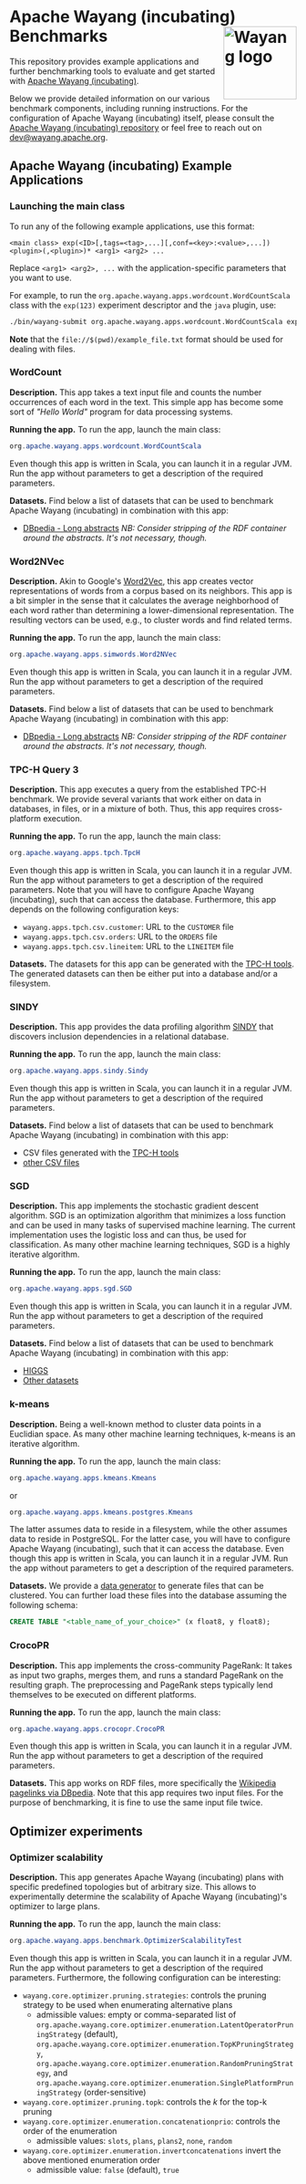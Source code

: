 # Apache Wayang (incubating) Benchmarks <img align="right" width="128px" src="https://wayang.apache.org/assets/img/logo/logo_400x160.png" alt="Wayang logo">

This repository provides example applications and further benchmarking tools to evaluate and get started with [Apache Wayang (incubating)](https://wayang.apache.org).

Below we provide detailed information on our various benchmark components, including running instructions. For the configuration of Apache Wayang (incubating) itself, please consult the [Apache Wayang (incubating) repository](https://github.com/apache/incubator-wayang) or feel free to reach out on [dev@wayang.apache.org](mailto:dev@wayang.apache.org).


## Apache Wayang (incubating) Example Applications

### Launching the main class

To run any of the following example applications, use this format:

```shell
<main class> exp(<ID>[,tags=<tag>,...][,conf=<key>:<value>,...]) <plugin>(,<plugin>)* <arg1> <arg2> ...
```

Replace `<arg1> <arg2>, ...` with the application-specific parameters that you want to use.

For example, to run the `org.apache.wayang.apps.wordcount.WordCountScala` class with the `exp(123)` experiment descriptor and the `java` plugin, use:
```bash
./bin/wayang-submit org.apache.wayang.apps.wordcount.WordCountScala exp\(123\) java file://$(pwd)/README.md
```

**Note** that the `file://$(pwd)/example_file.txt` format should be used for dealing with files.

### WordCount

**Description.** This app takes a text input file and counts the number occurrences of each word in the text. This simple app has become some sort of _"Hello World"_ program for data processing systems.

**Running the app.** To run the app, launch the main class:
```java
org.apache.wayang.apps.wordcount.WordCountScala
```
Even though this app is written in Scala, you can launch it in a regular JVM. Run the app without parameters to get a description of the required parameters.

**Datasets.** Find below a list of datasets that can be used to benchmark Apache Wayang (incubating) in combination with this app:
* [DBpedia - Long abstracts](http://wiki.dbpedia.org/Downloads2015-10) _NB: Consider stripping of the RDF container around the abstracts. It's not necessary, though._

### Word2NVec

**Description.** Akin to Google's [Word2Vec](https://arxiv.org/abs/1301.3781), this app creates vector representations of words from a corpus based on its neighbors. This app is a bit simpler in the sense that it calculates the average neighborhood of each word rather than determining a lower-dimensional representation. The resulting vectors can be used, e.g., to cluster words and find related terms.

**Running the app.** To run the app, launch the main class:
```java
org.apache.wayang.apps.simwords.Word2NVec
```
Even though this app is written in Scala, you can launch it in a regular JVM. Run the app without parameters to get a description of the required parameters.

**Datasets.** Find below a list of datasets that can be used to benchmark Apache Wayang (incubating) in combination with this app:
* [DBpedia - Long abstracts](http://wiki.dbpedia.org/Downloads2015-10) _NB: Consider stripping of the RDF container around the abstracts. It's not necessary, though._

### TPC-H Query 3

**Description.** This app executes a query from the established TPC-H benchmark. We provide several variants that work either on data in databases, in files, or in a mixture of both. Thus, this app requires cross-platform execution.

**Running the app.** To run the app, launch the main class:
```java
org.apache.wayang.apps.tpch.TpcH
```
Even though this app is written in Scala, you can launch it in a regular JVM. Run the app without parameters to get a description of the required parameters. Note that you will have to configure Apache Wayang (incubating), such that can access the database. Furthermore, this app depends on the following configuration keys:
* `wayang.apps.tpch.csv.customer`: URL to the `CUSTOMER` file
* `wayang.apps.tpch.csv.orders`: URL to the `ORDERS` file
* `wayang.apps.tpch.csv.lineitem`: URL to the `LINEITEM` file

**Datasets.** The datasets for this app can be generated with the [TPC-H tools](https://www.tpc.org/tpch/). The generated datasets can then be either put into a database and/or a filesystem.

### SINDY

**Description.** This app provides the data profiling algorithm [SINDY](https://subs.emis.de/LNI/Proceedings/Proceedings241/article24.html) that discovers inclusion dependencies in a relational database.

**Running the app.** To run the app, launch the main class:
```java
org.apache.wayang.apps.sindy.Sindy
```
Even though this app is written in Scala, you can launch it in a regular JVM. Run the app without parameters to get a description of the required parameters.

**Datasets.** Find below a list of datasets that can be used to benchmark Apache Wayang (incubating) in combination with this app:
* CSV files generated with the [TPC-H tools](https://www.tpc.org/tpch/)
* [other CSV files](https://hpi.de/naumann/projects/repeatability/data-profiling/metanome-ind-algorithms.html)

### SGD

**Description.** This app implements the stochastic gradient descent algorithm. SGD is an optimization algorithm that minimizes a loss function and can be used in many tasks of supervised machine learning. The current implementation uses the logistic loss and can thus, be used for classification. As many other machine learning techniques, SGD is a highly iterative algorithm.

**Running the app.** To run the app, launch the main class:
```java
org.apache.wayang.apps.sgd.SGD
```
Even though this app is written in Scala, you can launch it in a regular JVM. Run the app without parameters to get a description of the required parameters.

**Datasets.** Find below a list of datasets that can be used to benchmark Apache Wayang (incubating) in combination with this app:
* [HIGGS](https://archive.ics.uci.edu/ml/datasets/HIGGS)
* [Other datasets](http://www.csie.ntu.edu.tw/~cjlin/libsvmtools/datasets/binary.html)

### k-means

**Description.** Being a well-known method to cluster data points in a Euclidian space. As many other machine learning techniques, k-means is an iterative algorithm.

**Running the app.** To run the app, launch the main class:
```java
org.apache.wayang.apps.kmeans.Kmeans
```
or
```java
org.apache.wayang.apps.kmeans.postgres.Kmeans
```
The latter assumes data to reside in a filesystem, while the other assumes data to reside in PostgreSQL. For the latter case, you will have to configure Apache Wayang (incubating), such that it can access the database.
Even though this app is written in Scala, you can launch it in a regular JVM. Run the app without parameters to get a description of the required parameters.

**Datasets.** We provide a [data generator](https://github.com/apache/incubator-wayang/blob/main/wayang-benchmark/code/test/resources/kmeans-datagenerator.py) to generate files that can be clustered. You can further load these files into the database assuming the following schema:
```sql
CREATE TABLE "<table_name_of_your_choice>" (x float8, y float8);
```

### CrocoPR

**Description.** This app implements the cross-community PageRank: It takes as input two graphs, merges them, and runs a standard PageRank on the resulting graph. The preprocessing and PageRank steps typically lend themselves to be executed on different platforms.

**Running the app.** To run the app, launch the main class:
```java
org.apache.wayang.apps.crocopr.CrocoPR
```
Even though this app is written in Scala, you can launch it in a regular JVM. Run the app without parameters to get a description of the required parameters.

**Datasets.** This app works on RDF files, more specifically the [Wikipedia pagelinks via DBpedia](http://wiki.dbpedia.org/Downloads2015-10). Note that this app requires two input files. For the purpose of benchmarking, it is fine to use the same input file twice.

## Optimizer experiments

### Optimizer scalability

**Description.** This app generates Apache Wayang (incubating) plans with specific predefined topologies but of arbitrary size. This allows to experimentally determine the scalability of Apache Wayang (incubating)'s optimizer to large plans.

**Running the app.** To run the app, launch the main class:
```java
org.apache.wayang.apps.benchmark.OptimizerScalabilityTest
```
Even though this app is written in Scala, you can launch it in a regular JVM. Run the app without parameters to get a description of the required parameters. Furthermore, the following configuration can be interesting:
- `wayang.core.optimizer.pruning.strategies`: controls the pruning strategy to be used when enumerating alternative plans
  - admissible values: empty or comma-separated list of `org.apache.wayang.core.optimizer.enumeration.LatentOperatorPruningStrategy` (default), `org.apache.wayang.core.optimizer.enumeration.TopKPruningStrategy`, `org.apache.wayang.core.optimizer.enumeration.RandomPruningStrategy`, and `org.apache.wayang.core.optimizer.enumeration.SinglePlatformPruningStrategy` (order-sensitive)
- `wayang.core.optimizer.pruning.topk`: controls the _k_ for the top-k pruning
- `wayang.core.optimizer.enumeration.concatenationprio`: controls the order of the enumeration
  - admissible values: `slots`, `plans`, `plans2`, `none`, `random`
- `wayang.core.optimizer.enumeration.invertconcatenations` invert the above mentioned enumeration order
  - admissible value: `false` (default), `true`
  
